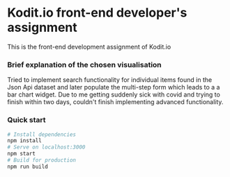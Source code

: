 # Kodit.io front-end developer's assignment

This is the front-end development assignment of Kodit.io 

### Brief explanation of the chosen visualisation

Tried to implement search functionality for individual items found in the Json Api dataset and later populate the multi-step form which leads to a a bar chart widget. Due to me getting suddenly sick with covid and trying to finish within two days, couldn't finish implementing advanced functionality.

### Quick start

```sh
# Install dependencies
npm install
# Serve on localhost:3000
npm start
# Build for production
npm run build
```
